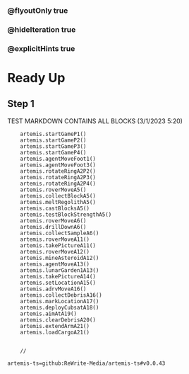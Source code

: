 ### @flyoutOnly true
### @hideIteration true
### @explicitHints true

# Ready Up

## Step 1
TEST MARKDOWN CONTAINS ALL BLOCKS (3/1/2023 5:20)

```ghost
    artemis.startGameP1()
    artemis.startGameP2()
    artemis.startGameP3()
    artemis.startGameP4()    
    artemis.agentMoveFoot1()
    artemis.agentMoveFoot3()
    artemis.rotateRingA2P2()
    artemis.rotateRingA2P3()
    artemis.rotateRingA2P4()
    artemis.roverMoveA5()
    artemis.collectBlockA5()
    artemis.meltRegolithA5()
    artemis.castBlocksA5()
    artemis.testBlockStrengthA5()
    artemis.roverMoveA6()
    artemis.drillDownA6()
    artemis.collectSampleA6()
    artemis.roverMoveA11()
    artemis.takePictureA11()
    artemis.roverMoveA12()
    artemis.mineAsteroidA12()
    artemis.agentMoveA13()
    artemis.lunarGarden1A13()  
    artemis.takePictureA14()
    artemis.setLocationA15() 
    artemis.adrvMoveA16()
    artemis.collectDebrisA16() 
    artemis.markLocationA17()    
    artemis.deployCubsatA18()
    artemis.aimAtA19()
    artemis.clearDebrisA20()
    artemis.extendArmA21()
    artemis.loadCargoA21()
        
```
```template
    //
```

```package
artemis-ts=github:ReWrite-Media/artemis-ts#v0.0.43
```
